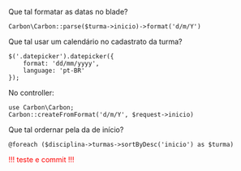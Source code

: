 Que tal formatar as datas no blade?

    Carbon\Carbon::parse($turma->inicio)->format('d/m/Y') 

Que tal usar um calendário no cadastrato da turma?

    $('.datepicker').datepicker({
        format: 'dd/mm/yyyy',
        language: 'pt-BR'
    });

No controller:

    use Carbon\Carbon;
    Carbon::createFromFormat('d/m/Y', $request->inicio)

Que tal ordernar pela da de início?

    @foreach ($disciplina->turmas->sortByDesc('inicio') as $turma)

<div style="color:red;">!!! teste e commit !!!</div>

